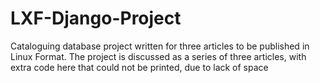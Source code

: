 # LXF-Django-Project
Cataloguing database project written for three articles to be published in Linux Format. The project is discussed as a series of three articles, with extra code here that could not be printed, due to lack of space
